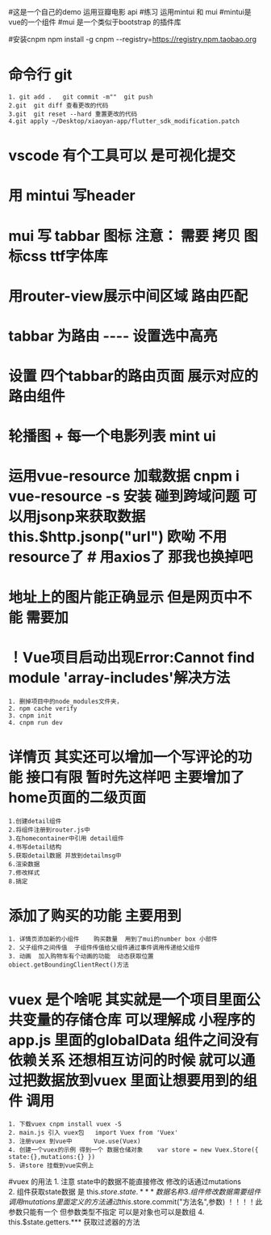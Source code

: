 #这是一个自己的demo 运用豆瓣电影 api
#练习 运用mintui 和 mui
#mintui是vue的一个组件
#mui 是一个类似于bootstrap 的插件库

#安装cnpm  npm install -g cnpm --registry=https://registry.npm.taobao.org

# 命令行 git 
    1. git add .   git commit -m""  git push 
    2.git  git diff 查看更改的代码
    3.git  git reset --hard 重置更改的代码
    4.git apply ~/Desktop/xiaoyan-app/flutter_sdk_modification.patch 

# vscode 有个工具可以 是可视化提交

# 用 mintui 写header

# mui 写 tabbar   图标 注意： 需要 拷贝 图标css ttf字体库

#  用router-view展示中间区域 路由匹配 

# tabbar 为路由 ---- 设置选中高亮 

# 设置 四个tabbar的路由页面 展示对应的路由组件 

#  轮播图 + 每一个电影列表  mint ui

# 运用vue-resource 加载数据 cnpm i vue-resource -s 安装   碰到跨域问题  可以用jsonp来获取数据  this.$http.jsonp("url")  欧呦  不用resource了 # 用axios了  那我也换掉吧

# 地址上的图片能正确显示 但是网页中不能 需要加 <meta name="referrer" content="no-referrer" />


# ！Vue项目启动出现Error:Cannot find module 'array-includes'解决方法
    1. 删掉项目中的node_modules文件夹，
    2. npm cache verify
    3. cnpm init 
    4. cnpm run dev




#  详情页  其实还可以增加一个写评论的功能  接口有限 暂时先这样吧 主要增加了 home页面的二级页面 
    1.创建detail组件
    2.将组件注册到router.js中
    3.在homecontainer中引用 detail组件
    4.书写detail结构
    5.获取detail数据 并放到detailmsg中
    6.渲染数据
    7.修改样式
    8.搞定



# 添加了购买的功能   主要用到
    1. 详情页添加新的小组件    购买数量  用到了mui的number box 小部件  
    2. 父子组件之间传值  子组件传值给父组件通过事件调用传递给父组件
    3. 动画  加入购物车有个动画的功能  动态获取位置 obiect.getBoundingClientRect()方法

# vuex 是个啥呢 其实就是一个项目里面公共变量的存储仓库  可以理解成 小程序的app.js 里面的globalData  组件之间没有依赖关系 还想相互访问的时候 就可以通过把数据放到vuex 里面让想要用到的组件 调用 
    1. 下载vuex cnpm install vuex -S
    2. main.js 引入 vuex包   import Vuex from 'Vuex'
    3. 注册vuex 到vue中      Vue.use(Vuex)
    4. 创建一个vuex的示例 得到一个 数据仓储对象    var store = new Vuex.Store({ state:{},mutations:{} })
    5. 讲store 挂载到vue实例上

#vuex 的用法
    1. 注意  state中的数据不能直接修改  修改的话通过mutations  
    2. 组件获取state数据 是 this.$store.state.*** 数据名称
    3. 组件修改数据 需要组件调用mutations里面定义的方法  通过 this.$store.commit("方法名",参数) ！！！！此参数只能有一个 但参数类型不指定 可以是对象也可以是数组
    4. this.$state.getters.*** 获取过滤器的方法